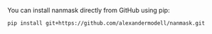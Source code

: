You can install nanmask directly from GitHub using pip:

```
pip install git+https://github.com/alexandermodell/nanmask.git
```